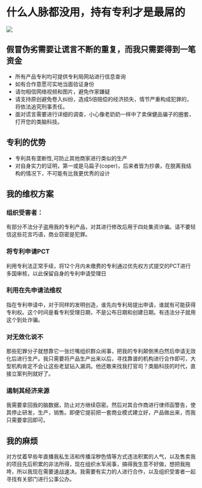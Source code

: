# 什么人脉都没用，持有专利才是最屌的
![](https://yougonglin.github.io/The-official-website-of-Apocalypse-Mountain-Forest-Enterprise/website/atlas/Dingtalk_20250706041544.jpg)

## 假冒伪劣需要让谎言不断的重复，而我只需要得到一笔资金
- 所有产品专利均可提供专利局网站进行信息查询
- 如有合作意愿可实地当面验证身份
- 请勿相信网络视频和图片，避免作家嫌疑
- 请支持原创避免卷入纠纷，造成5倍赔偿的经济损失，情节严重构成犯罪的，将依法追究刑事责任。
- 面对谎言需要进行详细的调查，小心像老奶奶一样中了卖保健品骗子的圈套，打开您的类脑科技。

## 专利的优势
- 专利具有垄断性,可防止其他商家进行类似的生产
- 对自身实力的证明，第一或是马扁子(coper)，后来者皆为抄袭，在脱离我结构的情况下，不可能有比我更优秀的设计

## 我的维权方案

### 组织受害者：
有部分不法分子盗用我的专利产品，对其进行修改后用于四处集资诈骗。请不要轻信这些花言巧语，商业窃密是犯罪。
### 将专利申请PCT
利用专利法正常手续，将12个月内未缴费的专利通过优先权方式提交的PCT进行多国审核，以此保留自身的专利申请受理日
### 利用在先申请法维权
指在专利申请中，对于同样的发明创造，谁先向专利局提出申请，谁就有可能获得专利权。这个时间是看专利受理日期，不是公布日期和创建日期。有违法分子就用这个到处诈骗。
### 对无效化说不
那些犯罪分子就想靠它一张烂嘴组织群众闹事，把我的专利颠倒黑白然后申请无效化后进行生产。我只需要将产品生产出来以后，寻找靠谱的机构进行合作即可，大型机构肯定不会让这些老鼠钻入漏洞。他还敢来找我打官司？类脑科技的时代，直接立案判刑就好了。
### 遏制其经济来源
我需要拿回我的脑数据，防止对方继续窃密。然后对其合作商进行律师函警告，使其停止研发，生产，销售。即便它提前把一套商业模式建立好，产品做出来，而我只需要拿回即可。

## 我的麻烦
对方仗着早些年直播我私生活和传播淫秽色情等方式违法积累的人气，以及售卖我的项目先后积累的非法所得，现在组织水军闹事，搞得我生意不好做，想把我拖垮，所以我现在需要速战速决。我需要有实力的人进行合作，以及组织受害者一起寻找有关部门进行公事公办。